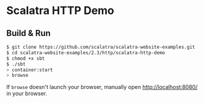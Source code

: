 # Scalatra HTTP Demo #

## Build & Run ##

```sh
$ git clone https://github.com/scalatra/scalatra-website-examples.git
$ cd scalatra-website-examples/2.3/http/scalatra-http-demo
$ chmod +x sbt
$ ./sbt
> container:start
> browse
```

If `browse` doesn't launch your browser, manually open [http://localhost:8080/](http://localhost:8080/) in your browser.
